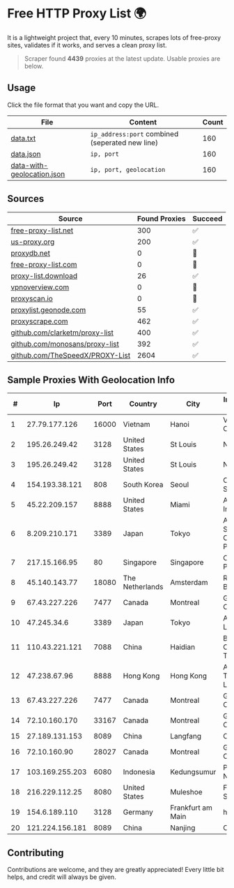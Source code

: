 
# Free HTTP Proxy List 🌍

It is a lightweight project that, every 10 minutes, scrapes lots of free-proxy sites, validates if it works, and serves a clean proxy list.


> Scraper found **4439** proxies at the latest update. Usable proxies are below.

## Usage

Click the file format that you want and copy the URL.


|File|Content|Count|
|----|-------|-----|
|[data.txt](https://raw.githubusercontent.com/themiralay/Proxy-List-World/master/data.txt)|`ip_address:port` combined (seperated new line)|160|
|[data.json](https://raw.githubusercontent.com/themiralay/Proxy-List-World/master/data.json)|`ip, port`|160|
|[data-with-geolocation.json](https://raw.githubusercontent.com/themiralay/Proxy-List-World/master/data-with-geolocation.json)|`ip, port, geolocation`|160|

## Sources

|Source|Found Proxies|Succeed|
|------|-------------|-------|
|[free-proxy-list.net](https://free-proxy-list.net)|300|✅|
|[us-proxy.org](https://www.us-proxy.org)|200|✅|
|[proxydb.net](http://proxydb.net)|0|🚫|
|[free-proxy-list.com](https://free-proxy-list.com/?page=&port=&type%5B%5D=http&type%5B%5D=https&up_time=0&search=Search)|0|🚫|
|[proxy-list.download](https://www.proxy-list.download/HTTP)|26|✅|
|[vpnoverview.com](https://vpnoverview.com/privacy/anonymous-browsing/free-proxy-servers)|0|🚫|
|[proxyscan.io](https://www.proxyscan.io)|0|🚫|
|[proxylist.geonode.com](https://proxylist.geonode.com/api/proxy-list?limit=300&page=1&sort_by=lastChecked&sort_type=desc&protocols=http,https)|55|✅|
|[proxyscrape.com](https://api.proxyscrape.com/v2/?request=displayproxies&protocol=http&timeout=10000&country=all&ssl=all&anonymity=all)|462|✅|
|[github.com/clarketm/proxy-list](https://raw.githubusercontent.com/clarketm/proxy-list/master/proxy-list-raw.txt)|400|✅|
|[github.com/monosans/proxy-list](https://raw.githubusercontent.com/monosans/proxy-list/main/proxies/http.txt)|392|✅|
|[github.com/TheSpeedX/PROXY-List](https://raw.githubusercontent.com/TheSpeedX/PROXY-List/master/http.txt)|2604|✅|


## Sample Proxies With Geolocation Info

|#|Ip|Port|Country|City|Internet Service Provider|
|-|--|----|-------|----|-------------------------|
|1|27.79.177.126|16000|Vietnam|Hanoi|Viettel Corporation|
|2|195.26.249.42|3128|United States|St Louis|Nubes, LLC|
|3|195.26.249.42|3128|United States|St Louis|Nubes, LLC|
|4|154.193.38.121|808|South Korea|Seoul|Octopus Web Solution Inc|
|5|45.22.209.157|8888|United States|Miami|AT&T Services, Inc.|
|6|8.209.210.171|3389|Japan|Tokyo|Alibaba.com Singapore E-Commerce Private Limited|
|7|217.15.166.95|80|Singapore|Singapore|Contabo Asia Private Limited|
|8|45.140.143.77|18080|The Netherlands|Amsterdam|RoyaleHosting BV|
|9|67.43.227.226|7477|Canada|Montreal|GloboTech Communications|
|10|47.245.34.6|3389|Japan|Tokyo|Alibaba Cloud LLC|
|11|110.43.221.121|7088|China|Haidian|Beijing Kingsoft Cloud Internet Technology Co|
|12|47.238.67.96|8888|Hong Kong|Hong Kong|Alibaba (US) Technology Co., Ltd.|
|13|67.43.227.226|7477|Canada|Montreal|GloboTech Communications|
|14|72.10.160.170|33167|Canada|Montreal|GloboTech Communications|
|15|27.189.131.153|8089|China|Langfang|Chinanet|
|16|72.10.160.90|28027|Canada|Montreal|GloboTech Communications|
|17|103.169.255.203|6080|Indonesia|Kedungsumur|PT Master Star Network|
|18|216.229.112.25|8080|United States|Muleshoe|Five Area Systems, LLC|
|19|154.6.189.110|3128|Germany|Frankfurt am Main|haoxiangyun|
|20|121.224.156.181|8089|China|Nanjing|China Telecom|



## Contributing

Contributions are welcome, and they are greatly appreciated! Every
little bit helps, and credit will always be given.

